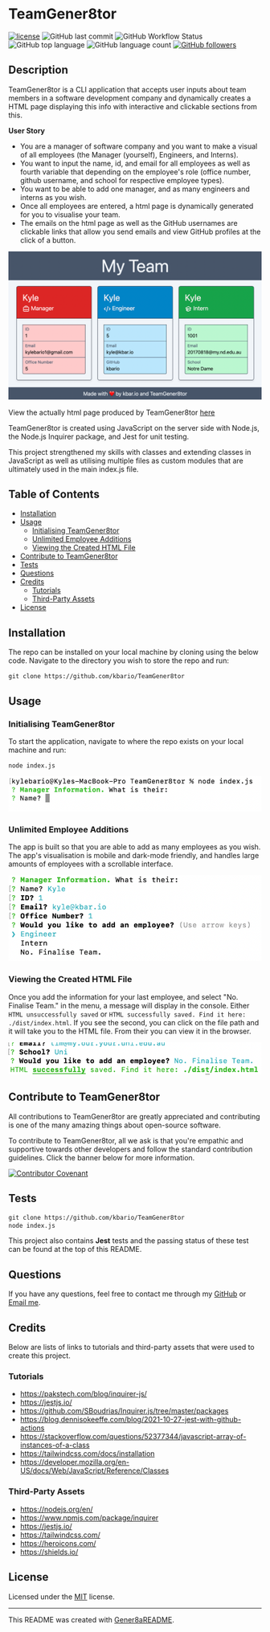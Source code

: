 # TeamGener8tor
[![license](https://img.shields.io/badge/license-MIT-green.svg)](./LICENSE.md) ![GitHub last commit](https://img.shields.io/github/last-commit/kbario/TeamGener8tor) ![GitHub Workflow Status](https://img.shields.io/github/workflow/status/kbario/TeamGener8tor/Jest) ![GitHub top language](https://img.shields.io/github/languages/top/kbario/TeamGener8tor) ![GitHub language count](https://img.shields.io/github/languages/count/kbario/TeamGener8tor) [![GitHub followers](https://img.shields.io/github/followers/kbario?style=social)](https://github.com/kbario)

## Description
TeamGener8tor is a CLI application that accepts user inputs about team members in a software development company and dynamically creates a HTML page displaying this info with interactive and clickable sections from this.

**User Story**
 - You are a manager of software company and you want to make a visual of all employees (the Manager (yourself), Engineers, and Interns).
 - You want to input the name, id, and email for all employees as well as fourth variable that depending on the employee's role (office number, github username, and school for respective employee types).
 - You want to be able to add one manager, and as many engineers and interns as you wish.
 - Once all employees are entered, a html page is dynamically generated for you to visualise your team.
 - The emails on the html page as well as the GitHub usernames are clickable links that allow you send emails and view GitHub profiles at the click of a button.

![DescriptionIMG](./assets/imgDesc.png)

View the actually html page produced by TeamGener8tor [here](https://kbario.github.io/TeamGener8tor/)

TeamGener8tor is created using JavaScript on the server side with Node.js, the Node.js Inquirer package, and Jest for unit testing.

This project strengthened my skills with classes and extending classes in JavaScript as well as utilising multiple files as custom modules that are ultimately used in the main index.js file.

## Table of Contents
  - [Installation](#installation)
  - [Usage](#usage)
    - [Initialising TeamGener8tor](#initialising-teamgener8tor)
    - [Unlimited Employee Additions](#unlimited-employee-additions)
    - [Viewing the Created HTML File](#viewing-the-created-html-file)
  - [Contribute to TeamGener8tor](#contribute-to-teamgener8tor)
  - [Tests](#tests)
  - [Questions](#questions)
  - [Credits](#credits)
    - [Tutorials](#tutorials)
    - [Third-Party Assets](#third-party-assets)
  - [License](#license)



## Installation
The repo can be installed on your local machine by cloning using the below code. Navigate to the directory you wish to store the repo and run:

    git clone https://github.com/kbario/TeamGener8tor

## Usage

### Initialising TeamGener8tor

To start the application, navigate to where the repo exists on your local machine and run:

    node index.js

![Initialising TeamGener8tor](./assets/imgOne.png)

### Unlimited Employee Additions

The app is built so that you are able to add as many employees as you wish. The app's visualisation is mobile and dark-mode friendly, and handles large amounts of employees with a scrollable interface.

![Unlimited Employee Additions](./assets/imgTwo.png)

### Viewing the Created HTML File

Once you add the information for your last employee, and select "No. Finalise Team." in the menu, a message will display in the console. Either `HTML unsuccessfully saved` or `HTML successfully saved. Find it here: ./dist/index.html`. If you see the second, you can click on the file path and it will take you to the HTML file. From their you can view it in the browser.

![Viewing the Created HTML File](./assets/imgThree.png)




## Contribute to TeamGener8tor

All contributions to TeamGener8tor are greatly appreciated and contributing is one of the many amazing things about open-source software.

To contribute to TeamGener8tor, all we ask is that you're empathic and supportive towards other developers and follow the standard contribution guidelines. Click the banner below for more information.
        
[![Contributor Covenant](https://img.shields.io/badge/Contributor%20Covenant-2.1-4baaaa.svg)](./CODE_OF_CONDUCT.md)


## Tests
    git clone https://github.com/kbario/TeamGener8tor
    node index.js

This project also contains **Jest** tests and the passing status of these test can be found at the top of this README.

## Questions
If you have any questions, feel free to contact me through my [GitHub](https://github.com/kbario/) or [Email me](mailto:kylebario1@gmail.com).

## Credits
Below are lists of links to tutorials and third-party assets that were used to create this project.

### Tutorials
- https://pakstech.com/blog/inquirer-js/
- https://jestjs.io/
- https://github.com/SBoudrias/Inquirer.js/tree/master/packages
- https://blog.dennisokeeffe.com/blog/2021-10-27-jest-with-github-actions
- https://stackoverflow.com/questions/52377344/javascript-array-of-instances-of-a-class
- https://tailwindcss.com/docs/installation
- https://developer.mozilla.org/en-US/docs/Web/JavaScript/Reference/Classes
### Third-Party Assets
- https://nodejs.org/en/
- https://www.npmjs.com/package/inquirer
- https://jestjs.io/
- https://tailwindcss.com/
- https://heroicons.com/
- https://shields.io/

## License
Licensed under the [MIT](./LICENSE.txt) license.

---
This README was created with [Gener8aREADME](https://github.com/kbario/Gener8aREADME).
